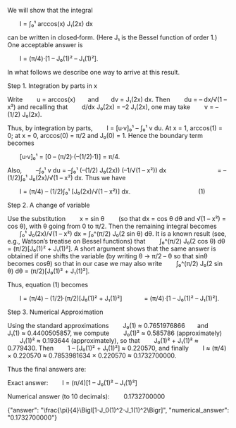 We will show that the integral

  I = ∫₀¹ arccos(x) J₁(2x) dx

can be written in closed‐form. (Here J₁ is the Bessel function of order 1.) One acceptable answer is

  I = (π/4)·[1 – J₀(1)² – J₁(1)²].

In what follows we describe one way to arrive at this result.

Step 1. Integration by parts in x

Write
  u = arccos(x)  and  dv = J₁(2x) dx.
Then
  du = – dx/√(1 – x²)
and recalling that
  d/dx J₀(2x) = –2 J₁(2x),
one may take
  v = –(1/2) J₀(2x).

Thus, by integration by parts,
  I = [u·v]₀¹ – ∫₀¹ v du.
At x = 1, arccos(1) = 0; at x = 0, arccos(0) = π/2 and J₀(0) = 1. Hence the boundary term becomes

  [u·v]₀¹ = [0 – (π/2)·(–(1/2)·1)] = π/4.

Also,
  –∫₀¹ v du = –∫₀¹ (–(1/2) J₀(2x)) (–1/√(1 – x²)) dx
        = –(1/2)∫₀¹ J₀(2x)/√(1 – x²) dx.
Thus we have

  I = (π/4) – (1/2)∫₀¹ [J₀(2x)/√(1 – x²)] dx.           (1)

Step 2. A change of variable

Use the substitution
  x = sin θ   (so that dx = cos θ dθ and √(1 – x²) = cos θ),
with θ going from 0 to π/2. Then the remaining integral becomes
  ∫₀¹ J₀(2x)/√(1 – x²) dx = ∫₀^(π/2) J₀(2 sin θ) dθ.
It is a known result (see, e.g., Watson’s treatise on Bessel functions) that
  ∫₀^(π/2) J₀(2 cos θ) dθ = (π/2)[J₀(1)² + J₁(1)²].
A short argument shows that the same answer is obtained if one
shifts the variable (by writing θ → π/2 – θ so that sinθ becomes cosθ)
so that in our case we may also write
  ∫₀^(π/2) J₀(2 sin θ) dθ = (π/2)[J₀(1)² + J₁(1)²].

Thus, equation (1) becomes

  I = (π/4) – (1/2)·(π/2)[J₀(1)² + J₁(1)²]
    = (π/4)·[1 – J₀(1)² – J₁(1)²].

Step 3. Numerical Approximation

Using the standard approximations
  J₀(1) ≈ 0.7651976866  and  J₁(1) ≈ 0.4400505857,
we compute
  J₀(1)² ≈ 0.585786 (approximately)
  J₁(1)² ≈ 0.193644 (approximately),
so that
  J₀(1)² + J₁(1)² ≈ 0.779430.
Then
  1 – [J₀(1)² + J₁(1)²] ≈ 0.220570,
and finally
  I ≈ (π/4) × 0.220570 ≈ 0.7853981634 × 0.220570 ≈ 0.1732700000.

Thus the final answers are:

Exact answer:
  I = (π/4)[1 – J₀(1)² – J₁(1)²]

Numerical answer (to 10 decimals):
  0.1732700000

{"answer": "\\frac{\\pi}{4}\\Bigl[1-J_0(1)^2-J_1(1)^2\\Bigr]", "numerical_answer": "0.1732700000"}